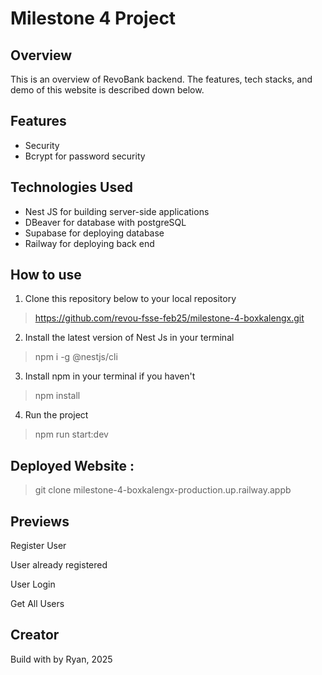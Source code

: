 # Milestone 4 Project


## Overview

This is an overview of RevoBank backend. The features, tech stacks, and demo of this website is described down below.


## Features

* Security
* Bcrypt for password security


## Technologies Used

* Nest JS for building server-side applications
* DBeaver for database with postgreSQL
* Supabase for deploying database
* Railway for deploying back end


## How to use

1. Clone this repository below to your local repository

> https://github.com/revou-fsse-feb25/milestone-4-boxkalengx.git

2. Install the latest version of Nest Js in your terminal
> npm i -g @nestjs/cli

3. Install npm in your terminal if you haven't
> npm install

4. Run the project
> npm run start:dev

## Deployed Website :

>git clone milestone-4-boxkalengx-production.up.railway.appb

## Previews

Register User

User already registered

User Login

Get All Users

## Creator
Build with  by Ryan, 2025
